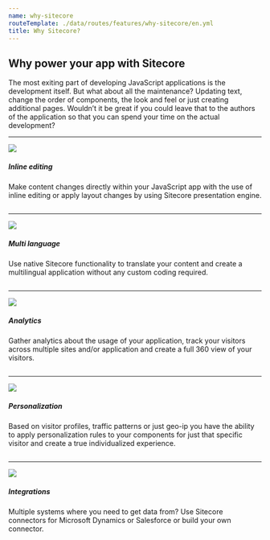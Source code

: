 ```yaml
---
name: why-sitecore
routeTemplate: ./data/routes/features/why-sitecore/en.yml
title: Why Sitecore?
---
```


<div class="section pl-md-5 pr-md-5 pb-md-5 pt-md-5">
<h2 class="mb-md-5">Why power your app with Sitecore</h2>
<p class="pl-md-5 pr-md-5 mr-md-5 ml-md-5">The most exiting part of developing JavaScript applications is the development itself. But what about all the maintenance? Updating text, change the order of components, the look and feel or just creating additional pages. Wouldn’t it be great if you could leave that to the authors of the application so that you can spend your time on the actual development?</p>
</div>

---

<div class="section column pb-md-3 pt-md-3">
<img src="/dist/JssDocs/assets/img/inline-editing.png" class="float-left pl-md-5 pr-md-5"/>
<div class="section-content pl-md-5 pr-md-5">
<h5 class="mb-md-4">Inline editing</h5>
<p>Make content changes directly within your JavaScript app with the use of inline editing or apply layout changes by using Sitecore presentation engine.</p>
</div>
</div>

---

<div class="section column pb-md-3 pt-md-3">
<img src="/dist/JssDocs/assets/img/multi-language.png" class="float-right pl-md-5 pr-md-5"/>
<div class="section-content pl-md-5 pr-md-5">
<h5 class="mb-md-4">Multi language</h5>
<p>Use native Sitecore functionality to translate your content and create a multilingual application without any custom coding required.</p>
</div>
</div>

---

<div class="section column pb-md-3 pt-md-3">
<img src="/dist/JssDocs/assets/img/analytics-profile.png" class="float-left pl-md-5 pr-md-5"/>
<div class="section-content pl-md-5 pr-md-5">
<h5 class="mb-md-4">Analytics</h5>
<p>Gather analytics about the usage of your application, track your visitors across multiple sites and/or application and create a full 360 view of your visitors.</p>
</div>
</div>

---

<div class="section column pb-md-3 pt-md-3">
<img src="/dist/JssDocs/assets/img/personalization.png" class="float-right pl-md-5 pr-md-5"/>
<div class="section-content pl-md-5 pr-md-5">
<h5 class="mb-md-4">Personalization</h5>
<p>Based on visitor profiles, traffic patterns or just geo-ip you have the ability to apply personalization rules to your components for just that specific visitor and create a true individualized experience.</p>
</div>
</div>

---

<div class="section column pb-md-3 pt-md-3">
<img src="/dist/JssDocs/assets/img/integration.png" class="float-left pl-md-5 pr-md-5"/>
<div class="section-content pl-md-5 pr-md-5">
<h5 class="mb-md-4">Integrations</h5>
<p>Multiple systems where you need to get data from? Use Sitecore connectors for Microsoft Dynamics or Salesforce or build your own connector.</p>
</div>
</div>
